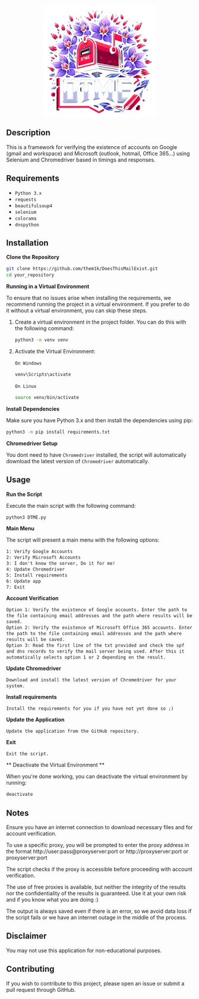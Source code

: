 <p align="center">
  <img src="https://raw.githubusercontent.com/them1k/assets/main/logo_dtme.png" alt="dtme"/>
</p>

## Description

This is a framework for verifying the existence of accounts on Google (gmail and workspace) and Microsoft (outlook, hotmail, Office 365...) using Selenium and Chromedriver based in timings and responses.

## Requirements

- `Python 3.x`
- `requests`
- `beautifulsoup4`
- `selenium`
- `colorama`
- `dnspython`

## Installation

**Clone the Repository**

   ```bash
   git clone https://github.com/them1k/DoesThisMailExist.git
   cd your_repository
   ```
**Running in a Virtual Environment**

To ensure that no issues arise when installing the requirements, we recommend running the project in a virtual environment. If you prefer to do it without a virtual environment, you can skip these steps.

1. Create a virtual environment in the project folder. You can do this with the following command:

   ```bash
   python3 -m venv venv
   ```
2. Activate the Virtual Environment:
   
   `On Windows`
   ```bash
   venv\Scripts\activate
   ```
   
   `On Linux`
      ```bash
   source venv/bin/activate
   ```

**Install Dependencies**

Make sure you have Python 3.x and then install the dependencies using pip:

   ```bash
   python3 -m pip install requirements.txt
   ```

**Chromedriver Setup**

You dont need to have `Chromedriver` installed, the script will automatically download the latest version of `Chromedriver` automatically.

## Usage

**Run the Script**

Execute the main script with the following command:

   ```bash
   python3 DTME.py
   ```

**Main Menu**

The script will present a main menu with the following options:

    1: Verify Google Accounts
    2: Verify Microsoft Accounts
    3: I don't know the server, Do it for me!
    4: Update Chromedriver
    5: Install requirements
    6: Update app
    7: Exit

**Account Verification**

    Option 1: Verify the existence of Google accounts. Enter the path to the file containing email addresses and the path where results will be saved.
    Option 2: Verify the existence of Microsoft Office 365 accounts. Enter the path to the file containing email addresses and the path where results will be saved.
    Option 3: Read the first line of the txt provided and check the spf and dns records to verify the mail server being used. After this it automatically selects option 1 or 2 depending on the result.
    
**Update Chromedriver**

    Download and install the latest version of Chromedriver for your system.

**Install requirements**

    Install the requirements for you if you have not yet done so ;)

**Update the Application**

    Update the application from the GitHub repository.

**Exit**

    Exit the script.

** Deactivate the Virtual Environment **

When you're done working, you can deactivate the virtual environment by running:

   ```bash
   deactivate
   ```

## Notes

Ensure you have an internet connection to download necessary files and for account verification.

To use a specific proxy, you will be prompted to enter the proxy address in the format http://user:pass@proxyserver:port or http://proxyserver:port or proxyserver:port

The script checks if the proxy is accessible before proceeding with account verification.

The use of free proxies is available, but neither the integrity of the results nor the confidentiality of the results is guaranteed. Use it at your own risk and if you know what you are doing :)

The output is always saved even if there is an error, so we avoid data loss if the script fails or we have an internet outage in the middle of the process.

## Disclaimer

You may not use this application for non-educational purposes.

## Contributing

If you wish to contribute to this project, please open an issue or submit a pull request through GitHub.
